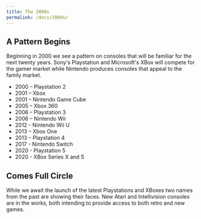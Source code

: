 ```yaml
---
title: The 2000s
permalink: /docs/2000s/
---
```


## A Pattern Begins

Beginning in 2000 we see a pattern on consoles that will be familiar for the next twenty years. Sony's Playstation and Microsoft's XBox will compete for the gamer market while Nintendo produces consoles that appeal to the family market.  

*  2000 – Playstation 2
*  2001 – Xbox
*  2001 – Nintendo Game Cube
*  2005 – Xbox 360
*  2006 – Playstation 3
*  2006 – Nintendo Wii
*  2012 - Nintendo Wii U
*  2013 – Xbox One
*  2013 – Playstation 4
*  2017 - Nintendo Switch
*  2020 - Playstation 5
*  2020 - XBox Series X and S

## Comes Full Circle

While we await the launch of the latest Playstations and XBoxes two names from the past are showing their faces. New Atari and Intellivision consoles are in the works, both intending to provide access to both retro and new games.  
